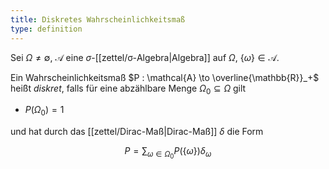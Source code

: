 ```yaml
---
title: Diskretes Wahrscheinlichkeitsmaß
type: definition
---
```


Sei $\Omega \ne \emptyset$, $\mathcal{A}$ eine $\sigma$-[[zettel/σ-Algebra|Algebra]] auf $\Omega$, $\{ \omega \} \in \mathcal{A}$.

Ein Wahrscheinlichkeitsmaß $P : \mathcal{A} \to \overline{\mathbb{R}}_+$ heißt *diskret*, falls für eine abzählbare Menge $\Omega_0 \subseteq \Omega$ gilt
- $P(\Omega_0) = 1$

und hat durch das [[zettel/Dirac-Maß|Dirac-Maß]] $\delta$ die Form

$$
	P = \sum_{\omega \in \Omega_0} P(\{ \omega \}) \delta_\omega
$$